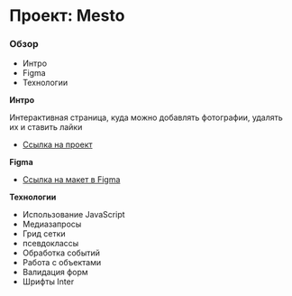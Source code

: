 # Проект: Mesto

### Обзор
* Интро
* Figma
* Технологии

**Интро**

Интерактивная страница, куда можно добавлять фотографии, удалять их и ставить лайки
* [Ссылка на проект](https://eugene-guryanov.github.io/mesto/)

**Figma**

* [Ссылка на макет в Figma](https://www.figma.com/file/2cn9N9jSkmxD84oJik7xL7/JavaScript.-Sprint-4?node-id=28212%3A2)

**Технологии**

* Использование JavaScript 
* Медиазапросы 
* Грид сетки
* псевдоклассы 
* Обработка событий
* Работа с объектами
* Валидация форм
* Шрифты Inter